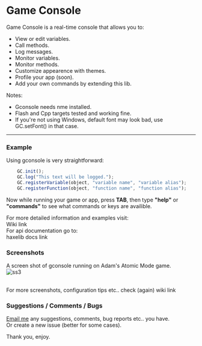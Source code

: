 # Game Console

Game Console is a real-time console that allows you to:

* View or edit variables.
* Call methods.
* Log messages.
* Monitor variables.
* Monitor methods.
* Customize appearence with themes.
* Profile your app (soon).
* Add your own commands by extending this lib.

Notes:<br />

* Gconsole needs nme installed.<br />
* Flash and Cpp targets tested and working fine.<br />
* If you're not using Windows, default font may look bad, use GC.setFont() in that case.

____________

### Example

Using gconsole is very straightforward:

```js
    GC.init();
    GC.log("This text will be logged.");
    GC.registerVariable(object, "variable name", "variable alias");
    GC.registerFunction(object, "function name", "function alias");
```

Now while running your game or app, press **TAB**, then type **"help"** or **"commands"**
to see what commands or keys are availible.

For more detailed information and examples visit:<br />
Wiki link<br />
For api documentation go to:<br />
haxelib docs link<br />

### Screenshots<br />

A screen shot of gconsole running on Adam's Atomic Mode game.<br />
![ss3](http://i1148.photobucket.com/albums/o562/ProG4mr/ss3.png "Using Mode game")<br /><br />

For more screenshots, configuration tips etc.. check (again) wiki link<br />  

### Suggestions / Comments / Bugs 

[Email me](mailto:prog4mr@gmail.com) any suggestions, comments, bug reports etc.. you have.<br />
Or create a new issue (better for some cases). 


Thank you, enjoy.